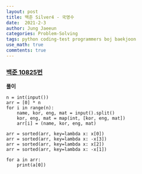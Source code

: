 ```yaml
---
layout: post
title: 백준 Silver4 - 국영수
date:  2021-2-3
author: Jung Jaeeun
categories: Problem-Solving
tags: python coding-test programmers boj baekjoon
use_math: true
commtents: true
---
```


### [백준 10825번](https://www.acmicpc.net/problem/10825)

**풀이**

```python3
n = int(input())
arr = [0] * n
for i in range(n):
    name, kor, eng, mat = input().split()
    kor, eng, mat = map(int, [kor, eng, mat])
    arr[i] = (name, kor, eng, mat)

arr = sorted(arr, key=lambda x: x[0])
arr = sorted(arr, key=lambda x: -x[3])
arr = sorted(arr, key=lambda x: x[2])
arr = sorted(arr, key=lambda x: -x[1])

for a in arr:
    print(a[0])
```